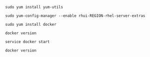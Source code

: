 

    sudo yum install yum-utils
    
    sudo yum-config-manager --enable rhui-REGION-rhel-server-extras
    
    sudo yum install docker
    
    docker version
    
    service docker start
    
    docker version
